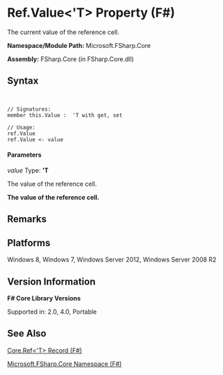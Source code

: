 # Ref.Value<'T> Property (F#)

The current value of the reference cell.

**Namespace/Module Path:** Microsoft.FSharp.Core

**Assembly:** FSharp.Core (in FSharp.Core.dll)


## Syntax


```


// Signatures:
member this.Value :  'T with get, set

// Usage:
ref.Value
ref.Value <- value

```



#### Parameters
*value*
Type: **'T**


The value of the reference cell.



**The value of the reference cell.**
## Remarks

## Platforms
Windows 8, Windows 7, Windows Server 2012, Windows Server 2008 R2


## Version Information
**F# Core Library Versions**

Supported in: 2.0, 4.0, Portable




## See Also
[Core.Ref&#60;'T&#62; Record &#40;F&#35;&#41;](Core.Ref%28%27T%29+Record+%28FSharp%29.md)

[Microsoft.FSharp.Core Namespace &#40;F&#35;&#41;](Microsoft.FSharp.Core+Namespace+%28FSharp%29.md)

